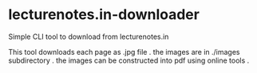 # lecturenotes.in-downloader
Simple CLI tool to download from lecturenotes.in

This tool downloads each page as .jpg file . 
the images are in ./images subdirectory . the images can be constructed into pdf using online tools .
